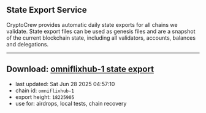 ## State Export Service
CryptoCrew provides automatic daily state exports for all chains we validate. State export files can be used as genesis files and are a snapshot of the current blockchain state, including all validators, accounts, balances and delegations.

---
**Download: [omniflixhub-1 state export](https://dl-eu2.ccvalidators.com/SERVICE/omniflixhub/omniflixhub-1_export_18225905.json)**
---

- last updated: Sat Jun 28 2025 04:57:10
- chain id: `omniflixhub-1`
- export height: `18225905`
- use for: airdrops, local tests, chain recovery
